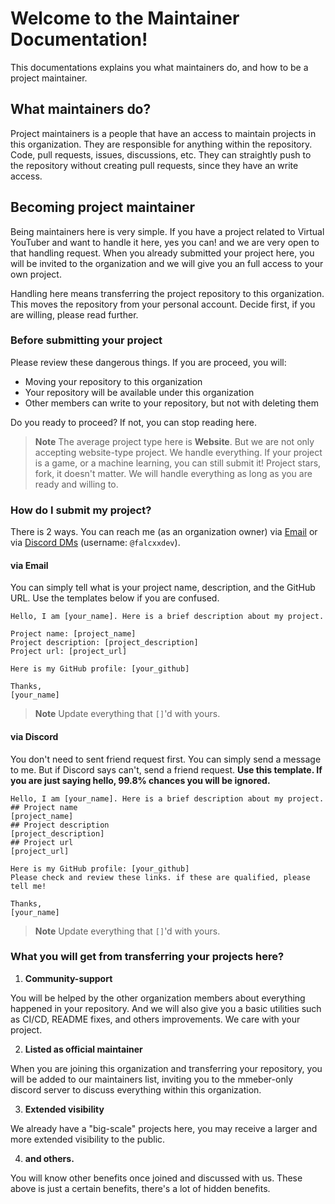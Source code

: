 # Welcome to the Maintainer Documentation!

This documentations explains you what maintainers do, and how to be a project maintainer.

## What maintainers do?

Project maintainers is a people that have an access to maintain projects in this organization. They are responsible for anything within the repository. Code, pull requests, issues, discussions, etc. They can straightly push to the repository without creating pull requests, since they have an write access.

## Becoming project maintainer

Being maintainers here is very simple. If you have a project related to Virtual YouTuber and want to handle it here, yes you can! and we are very open to that handling request. When you already submitted your project here, you will be invited to the organization and we will give you an full access to your own project.

Handling here means transferring the project repository to this organization. This moves the repository from your personal account. Decide first, if you are willing, please read further.

### Before submitting your project

Please review these dangerous things. If you are proceed, you will:

-   Moving your repository to this organization
-   Your repository will be available under this organization
-   Other members can write to your repository, but not with deleting them

Do you ready to proceed? If not, you can stop reading here.

> **Note**
> The average project type here is **Website**. But we are not only accepting website-type project. We handle everything. If your project is a game, or a machine learning, you can still submit it! Project stars, fork, it doesn't matter. We will handle everything as long as you are ready and willing to.

### How do I submit my project?

There is 2 ways. You can reach me (as an organization owner) via [Email](mailto:falcxxdev@pm.me) or via [Discord DMs](https://discord.com/users/446197585376575489) (username: `@falcxxdev`).

#### via Email

You can simply tell what is your project name, description, and the GitHub URL. Use the templates below if you are confused.

```
Hello, I am [your_name]. Here is a brief description about my project.

Project name: [project_name]
Project description: [project_description]
Project url: [project_url]

Here is my GitHub profile: [your_github]

Thanks,
[your_name]
```

> **Note**
> Update everything that `[]`'d with yours.

#### via Discord

You don't need to sent friend request first. You can simply send a message to me. But if Discord says can't, send a friend request.
**Use this template. If you are just saying hello, 99.8% chances you will be ignored.**

```
Hello, I am [your_name]. Here is a brief description about my project.
## Project name
[project_name]
## Project description
[project_description]
## Project url
[project_url]

Here is my GitHub profile: [your_github]
Please check and review these links. if these are qualified, please tell me!

Thanks,
[your_name]
```

> **Note**
> Update everything that `[]`'d with yours.

### What you will get from transferring your projects here?

1. **Community-support**

You will be helped by the other organization members about everything happened in your repository. And we will also give you a basic utilities such as CI/CD, README fixes, and others improvements. We care with your project.

2. **Listed as official maintainer**

When you are joining this organization and transferring your repository, you will be added to our maintainers list, inviting you to the mmeber-only discord server to discuss everything within this organization.

3. **Extended visibility**

We already have a "big-scale" projects here, you may receive a larger and more extended visibility to the public.

4. **and others.**

You will know other benefits once joined and discussed with us. These above is just a certain benefits, there's a lot of hidden benefits.
